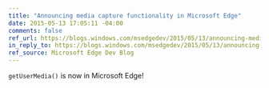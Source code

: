 ```yaml
---
title: "Announcing media capture functionality in Microsoft Edge"
date: 2015-05-13 17:05:11 -04:00
comments: false
ref_url: https://blogs.windows.com/msedgedev/2015/05/13/announcing-media-capture-functionality-in-microsoft-edge/
in_reply_to: https://blogs.windows.com/msedgedev/2015/05/13/announcing-media-capture-functionality-in-microsoft-edge/
ref_source: Microsoft Edge Dev Blog
---
```


`getUserMedia()` is now in Microsoft Edge!